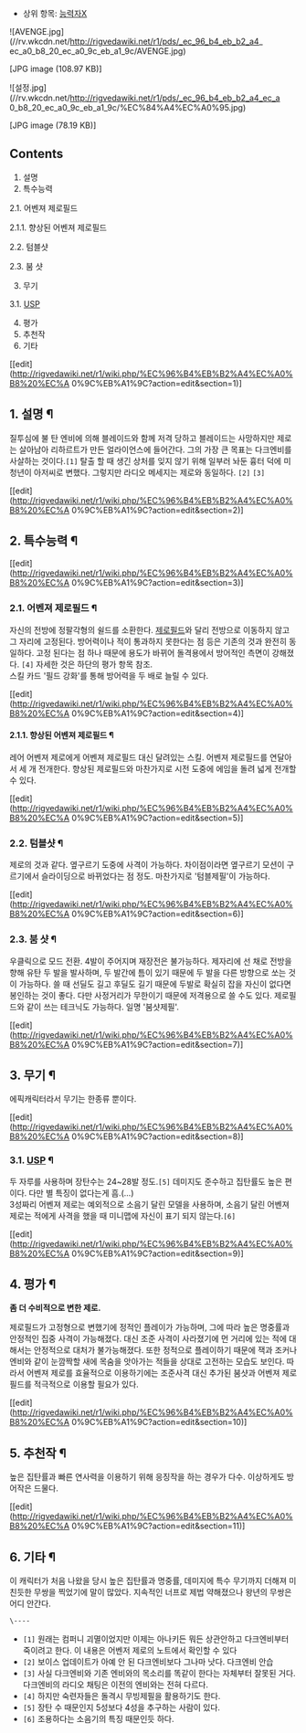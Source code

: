   * 상위 항목: [능력자X](%EB%8A%A5%EB%A0%A5%EC%9E%90X.md)  

![AVENGE.jpg](//rv.wkcdn.net/http://rigvedawiki.net/r1/pds/_ec_96_b4_eb_b2_a4_
ec_a0_b8_20_ec_a0_9c_eb_a1_9c/AVENGE.jpg)

[JPG image (108.97 KB)]

  

![설정.jpg](//rv.wkcdn.net/http://rigvedawiki.net/r1/pds/_ec_96_b4_eb_b2_a4_ec_a
0_b8_20_ec_a0_9c_eb_a1_9c/%EC%84%A4%EC%A0%95.jpg)

[JPG image (78.19 KB)]

## Contents

    

1. 설명 
2. 특수능력 
    

2.1. 어벤져 제로필드

    

2.1.1. 향상된 어벤져 제로필드

2.2. 텀블샷

2.3. 붐 샷

3. 무기 
    

3.1. [USP](USP.md)

4. 평가 
5. 추천작 
6. 기타 

[[edit](http://rigvedawiki.net/r1/wiki.php/%EC%96%B4%EB%B2%A4%EC%A0%B8%20%EC%A
0%9C%EB%A1%9C?action=edit&section=1)]

## 1. 설명 ¶

질투심에 불 탄 엔비에 의해 블레이드와 함께 저격 당하고 블레이드는 사망하지만 제로는 살아남아 리하르트가 만든 얼라이언스에 들어간다. 그의
가장 큰 목표는 다크엔비를 사살하는 것이다.`[1]` 탈출 할 때 생긴 상처를 잊지 않기 위해 일부러 놔둔 흉터 덕에 미청년이 아저씨로
변했다. 그렇지만 라디오 메세지는 제로와 동일하다. `[2]` `[3]`

  

[[edit](http://rigvedawiki.net/r1/wiki.php/%EC%96%B4%EB%B2%A4%EC%A0%B8%20%EC%A
0%9C%EB%A1%9C?action=edit&section=2)]

## 2. 특수능력 ¶

[[edit](http://rigvedawiki.net/r1/wiki.php/%EC%96%B4%EB%B2%A4%EC%A0%B8%20%EC%A
0%9C%EB%A1%9C?action=edit&section=3)]

### 2.1. 어벤져 제로필드 ¶

자신의 전방에 정팔각형의 쉴드를 소환한다.
[제로필드](%EC%A0%9C%EB%A1%9C%28%EB%8A%A5%EB%A0%A5%EC%9E%90x%29.md)와 달리 전방으로
이동하지 않고 그 자리에 고정된다. 방어력이나 적이 통과하지 못한다는 점 등은 기존의 것과 완전히 동일하다. 고정 된다는 점 하나 때문에
용도가 바뀌어 돌격용에서 방어적인 측면이 강해졌다. `[4]` 자세한 것은 하단의 평가 항목 참조.  
스킬 카드 '필드 강화'를 통해 방어력을 두 배로 늘릴 수 있다.

  

[[edit](http://rigvedawiki.net/r1/wiki.php/%EC%96%B4%EB%B2%A4%EC%A0%B8%20%EC%A
0%9C%EB%A1%9C?action=edit&section=4)]

#### 2.1.1. 향상된 어벤져 제로필드 ¶

레어 어벤져 제로에게 어벤져 제로필드 대신 달려있는 스킬. 어벤져 제로필드를 연달아서 세 개 전개한다. 향상된 제로필드와 마찬가지로 시전
도중에 에임을 돌려 넓게 전개할 수 있다.

  

[[edit](http://rigvedawiki.net/r1/wiki.php/%EC%96%B4%EB%B2%A4%EC%A0%B8%20%EC%A
0%9C%EB%A1%9C?action=edit&section=5)]

### 2.2. 텀블샷 ¶

제로의 것과 같다. 옆구르기 도중에 사격이 가능하다. 차이점이라면 옆구르기 모션이 구르기에서 슬라이딩으로 바뀌었다는 점 정도. 마찬가지로
'텀블제필'이 가능하다.

  

[[edit](http://rigvedawiki.net/r1/wiki.php/%EC%96%B4%EB%B2%A4%EC%A0%B8%20%EC%A
0%9C%EB%A1%9C?action=edit&section=6)]

### 2.3. 붐 샷 ¶

우클릭으로 모드 전환. 4발이 주어지며 재장전은 불가능하다. 제자리에 선 채로 전방을 향해 유탄 두 발을 발사하며, 두 발간에 틈이 있기
때문에 두 발을 다른 방향으로 쏘는 것이 가능하다. 쓸 때 선딜도 길고 후딜도 길기 때문에 두발로 확실히 잡을 자신이 없다면 봉인하는 것이
좋다. 다만 사정거리가 무한이기 때문에 저격용으로 쓸 수도 있다. 제로필드와 같이 쓰는 테크닉도 가능하다. 일명 '붐샷제필'.

  

[[edit](http://rigvedawiki.net/r1/wiki.php/%EC%96%B4%EB%B2%A4%EC%A0%B8%20%EC%A
0%9C%EB%A1%9C?action=edit&section=7)]

## 3. 무기 ¶

에픽캐릭터라서 무기는 한종류 뿐이다.

  

[[edit](http://rigvedawiki.net/r1/wiki.php/%EC%96%B4%EB%B2%A4%EC%A0%B8%20%EC%A
0%9C%EB%A1%9C?action=edit&section=8)]

### 3.1. [USP](USP.md) ¶

두 자루를 사용하며 장탄수는 24~28발 정도.`[5]` 데미지도 준수하고 집탄률도 높은 편이다. 다만 별 특징이 없다는게 흠.(...)  
3성짜리 어벤져 제로는 예외적으로 소음기 달린 모델을 사용하며, 소음기 달린 어벤져 제로는 적에게 사격을 했을 때 미니맵에 자신이 표기 되지
않는다.`[6]`

  

[[edit](http://rigvedawiki.net/r1/wiki.php/%EC%96%B4%EB%B2%A4%EC%A0%B8%20%EC%A
0%9C%EB%A1%9C?action=edit&section=9)]

## 4. 평가 ¶

**좀 더 수비적으로 변한 제로.**

  

제로필드가 고정형으로 변했기에 정적인 플레이가 가능하며, 그에 따라 높은 명중률과 안정적인 집중 사격이 가능해졌다. 대신 조준 사격이
사라졌기에 먼 거리에 있는 적에 대해서는 안정적으로 대처가 불가능해졌다. 또한 정적으로 플레이하기 때문에 잭과 조커나 엔비와 같이 눈깜짝할
새에 목숨을 앗아가는 적들을 상대로 고전하는 모습도 보인다. 따라서 어벤져 제로를 효율적으로 이용하기에는 조준사격 대신 추가된 붐샷과 어벤져
제로필드를 적극적으로 이용할 필요가 있다.

  

[[edit](http://rigvedawiki.net/r1/wiki.php/%EC%96%B4%EB%B2%A4%EC%A0%B8%20%EC%A
0%9C%EB%A1%9C?action=edit&section=10)]

## 5. 추천작 ¶

높은 집탄률과 빠른 연사력을 이용하기 위해 응징작을 하는 경우가 다수. 이상하게도 방어작은 드물다.

  

[[edit](http://rigvedawiki.net/r1/wiki.php/%EC%96%B4%EB%B2%A4%EC%A0%B8%20%EC%A
0%9C%EB%A1%9C?action=edit&section=11)]

## 6. 기타 ¶

이 캐릭터가 처음 나왔을 당시 높은 집탄률과 명중률, 데미지에 특수 무기까지 더해져 미친듯한 무쌍을 찍었기에 말이 많았다. 지속적인 너프로
제법 약해졌으나 왕년의 무쌍은 어디 안간다.

`\----`

  * `[1]` 원래는 컴퍼니 괴멸이었지만 이제는 아나키든 뭐든 상관안하고 다크엔비부터 죽이려고 한다. 이 내용은 어벤저 제로의 노트에서 확인할 수 있다
  * `[2]` 보이스 업데이트가 아예 안 된 다크엔비보다 그나마 낫다. 다크엔비 안습
  * `[3]` 사실 다크엔비와 기존 엔비와의 목소리를 똑같이 한다는 자체부터 잘못된 거다. 다크엔비의 라디오 채팅은 이전의 엔비와는 전혀 다르다.
  * `[4]` 하지만 숙련자들은 돌격시 무빙제필을 활용하기도 한다.
  * `[5]` 장탄 수 때문인지 5성보다 4성을 추구하는 사람이 있다.
  * `[6]` 조용하다는 소음기의 특징 때문인듯 하다.

